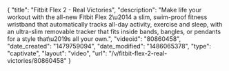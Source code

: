 {
    "title": "Fitbit Flex 2 - Real Victories",
    "description": "Make life your workout with the all-new Fitbit Flex 2\u2014 a slim, swim-proof fitness wristband that automatically tracks all-day activity, exercise and sleep, with an ultra-slim removable tracker that fits inside bands, bangles, or pendants for a style that\u2019s all your own.",
    "videoid": "80860458",
    "date_created": "1479759094",
    "date_modified": "1486065378",
    "type": "captivate",
    "layout": "video",
    "url": "\/v\/fitbit-flex-2-real-victories\/80860458"
}